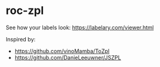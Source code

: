 # roc-zpl

See how your labels look:
https://labelary.com/viewer.html

Inspired by:
- https://github.com/vinoMamba/ToZpl
- https://github.com/DanieLeeuwner/JSZPL
